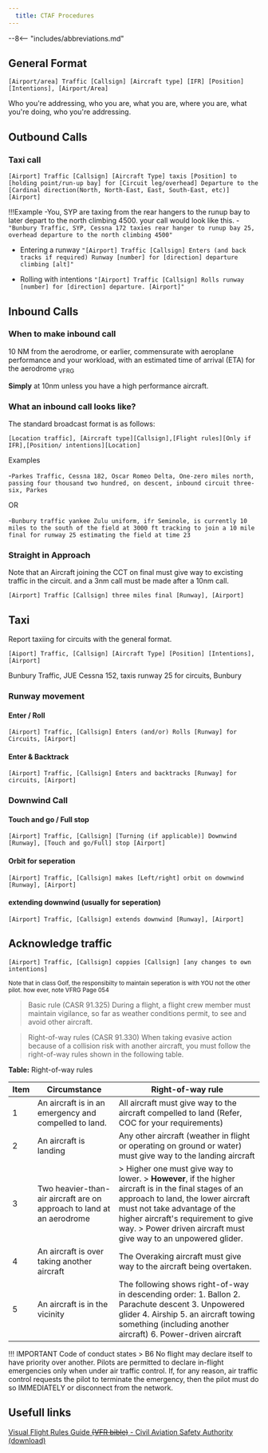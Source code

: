 ```yaml
---
  title: CTAF Procedures
---
```


--8<-- "includes/abbreviations.md"

## General Format
`[Airport/area] Traffic [Callsign] [Aircraft type] [IFR] [Position] [Intentions], [Airport/Area]`

Who you're addressing, who you are, what you are, where you are, what you're doing, who you're addressing.

## Outbound Calls
### Taxi call
`[Airport] Traffic [Callsign] [Aircraft Type] taxis [Position] to [holding point/run-up bay] for [Circuit leg/overhead] Departure to the [Cardinal direction(North, North-East, East, South-East, etc)] [Airport]`

!!!Example
    -You, SYP are taxing from the rear hangers to the runup bay to later depart to the north climbing 4500. your call would look like this.
    -`"Bunbury Traffic, SYP, Cessna 172 taxies rear hanger to runup bay 25, overhead departure to the north climbing 4500"`

  - Entering a runway
  `"[Airport] Traffic [Callsign] Enters (and back tracks if required) Runway [number] for [direction] departure climbing [alt]"`
  
  - Rolling with intentions
  `"[Airport] Traffic [Callsign] Rolls runway [number] for [direction] departure. [Airport]"`

## Inbound Calls
### When to make inbound call

10 NM from the aerodrome, or
earlier, commensurate with aeroplane
performance and your workload, with
an estimated time of arrival (ETA) for the
aerodrome <Sub>VFRG</Sub>

**Simply** at 10nm unless you have a high performance aircraft.

### What an inbound call looks like?

The standard broadcast format is as follows: 

`[Location traffic], [Aircraft type][Callsign],[Flight rules][Only if IFR],[Position/ intentions][Location]`

Examples

  -`Parkes Traffic, Cessna 182, Oscar Romeo Delta, One-zero miles north, passing four thousand two hundred, on descent, inbound circuit three-six, Parkes`
  
  OR
  
  -`Bunbury traffic yankee Zulu uniform, ifr Seminole, is currently 10 miles to the south of the field at 3000 ft tracking to join a 10 mile final for runway 25 estimating the field at time 23`

### Straight in Approach

Note that an Aircraft joining the CCT on final must give way to excisting traffic in the circuit. and a 3nm call must be made after a 10nm call.

`[Airport] Traffic [Callsign] three miles final [Runway], [Airport]`

## Taxi
Report taxiing for circuits with the general format.

`[Aiport] Traffic, [Callsign] [Aircraft Type] [Position] [Intentions], [Airport]`

Bunbury Traffic, JUE Cessna 152, taxis runway 25 for circuits, Bunbury

### Runway movement

#### Enter / Roll

`[Airport] Traffic, [Callsign] Enters (and/or) Rolls [Runway] for Circuits, [Airport]`


#### Enter & Backtrack
`[Airport] Traffic, [Callsign] Enters and backtracks [Runway] for circuits, [Airport]`

### Downwind Call
#### Touch and go / Full stop

`[Airport] Traffic, [Callsign] [Turning (if applicable)] Downwind [Runway], [Touch and go/Full] stop [Airport]`

#### Orbit for seperation

`[Airport] Traffic, [Callsign] makes [Left/right] orbit on downwind [Runway], [Airport]`

#### extending downwind (usually for seperation)

`[Airport] Traffic, [Callsign] extends downwind [Runway], [Airport]`

## Acknowledge traffic
`[Airport] Traffic, [Callsign] coppies [Callsign] [any changes to own intentions]`

<sub>Note that in class Golf, the responsibilty to maintain seperation is with YOU not the other pilot. how ever, note VFRG Page 054</sub>

> Basic rule (CASR 91.325)
During a flight, a flight crew member must maintain vigilance, so far as weather
conditions permit, to see and avoid other aircraft.

> Right-of-way rules (CASR 91.330)
When taking evasive action because of a collision risk with another aircraft, you
must follow the right-of-way rules shown in the following table.

**Table:** Right-of-way rules

| Item | Circumstance | Right-of-way rule |
| ---- | ------------ | ----------------- |
| 1 | An aircraft is in an emergency and compelled to land. | All aircraft must give way to the aircraft compelled to land (Refer, COC for your requirements) |
| 2 | An aircraft is landing | Any other aircraft (weather in flight or operating on ground or water) must give way to the landing aircraft |
| 3 | Two heavier-than-air aircraft are on approach to land at an aerodrome | > Higher one must give way to lower. > **However**, if the higher aircraft is in the final stages of an approach to land, the lower aircraft must not take advantage of the higher aircraft's requirement to give way. > Power driven aircraft must give way to an unpowered glider. |
| 4 | An aircraft is over taking another aircraft | The Overaking aircraft must give way to the aircraft being overtaken. |
| 5 | An aircraft is in the vicinity | The following shows right-of-way in descending order: 1. Ballon 2. Parachute descent 3. Unpowered glider 4. Airship 5. an aircraft towing something (including another aircraft) 6. Power-driven aircraft | 

!!! IMPORTANT
    Code of conduct states
    > B6 No flight may declare itself to have priority over another. Pilots are permitted to declare in-flight emergencies only when under air traffic control. If, for any reason, air traffic control requests the pilot to terminate the emergency, then the pilot must do so IMMEDIATELY or disconnect from the network. 

## Usefull links
[Visual Flight Rules Guide ~~(VFR bible)~~ - Civil Aviation Safety Authority (download)](<https://www.casa.gov.au/visual-flight-rules-guide-interactive-version>)